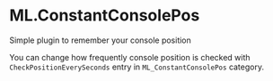 # ML.ConstantConsolePos
Simple plugin to remember your console position

You can change how frequently console position is checked with `CheckPositionEverySeconds` entry in `ML_ConstantConsolePos` category.
